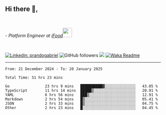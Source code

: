 <h2>Hi there  👋,</h2> </br>

<p><em>- Platform Engineer at <a href="https://www.ifood.com.br/">iFood</a><img src="https://media.giphy.com/media/WUlplcMpOCEmTGBtBW/giphy.gif" width="30"> 
</em></p></br>


[![Linkedin: prandogabriel](https://img.shields.io/badge/-prandogabriel-blue?style=flat-square&logo=Linkedin&logoColor=white&link=https://www.linkedin.com/in/prandogabriel/)](https://www.linkedin.com/in/prandogabriel)
![GitHub followers](https://img.shields.io/github/followers/prandogabriel?label=Follow&style=social)
![](https://visitor-badge.glitch.me/badge?page_id=prandogabriel.prandogabriel)
[![Waka Readme](https://github.com/prandogabriel/prandogabriel/actions/workflows/update-stats.yml.yml/badge.svg)](https://github.com/prandogabriel/prandogabriel/actions/workflows/update-stats.yml.yml)

---

<!--START_SECTION:waka-->

```golang
From: 21 December 2024 - To: 20 January 2025

Total Time: 51 hrs 23 mins

Go                23 hrs 9 mins   ██████████▓░░░░░░░░░░░░░░   43.05 %
TypeScript        11 hrs 14 mins  █████▒░░░░░░░░░░░░░░░░░░░   20.91 %
YAML              6 hrs 56 mins   ███▒░░░░░░░░░░░░░░░░░░░░░   12.91 %
Markdown          2 hrs 54 mins   █▒░░░░░░░░░░░░░░░░░░░░░░░   05.41 %
JSON              2 hrs 33 mins   █▒░░░░░░░░░░░░░░░░░░░░░░░   04.75 %
Other             2 hrs 23 mins   █░░░░░░░░░░░░░░░░░░░░░░░░   04.45 %
```

<!--END_SECTION:waka-->
